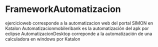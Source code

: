 # FrameworkAutomatizacion
ejercicioweb corresponde a la automatizacion web del portal SIMON en Katalon
Automatizacionmobileribank es la automatización del apk por eclipse
AutomatizacionDesktop correponde a la automatización de una calculadora en windows por Katalon
